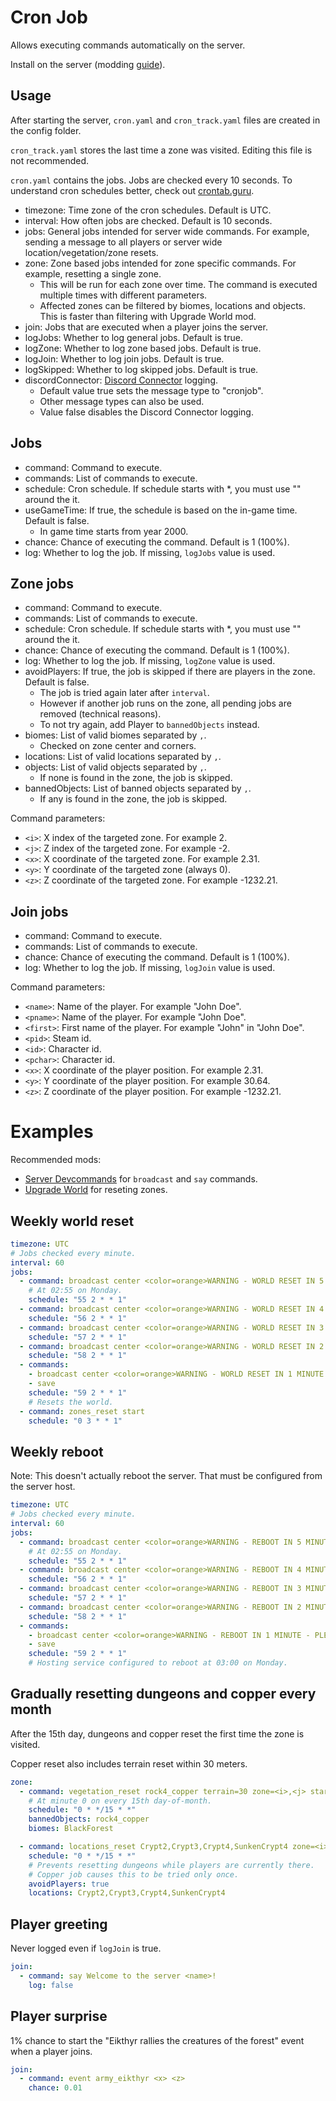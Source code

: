 # Cron Job

Allows executing commands automatically on the server.

Install on the server (modding [guide](https://youtu.be/WfvA5a5tNHo)).

## Usage

After starting the server, `cron.yaml` and `cron_track.yaml` files are created in the config folder.

`cron_track.yaml` stores the last time a zone was visited. Editing this file is not recommended.

`cron.yaml` contains the jobs. Jobs are checked every 10 seconds. To understand cron schedules better, check out [crontab.guru](https://crontab.guru/).

- timezone: Time zone of the cron schedules. Default is UTC.
- interval: How often jobs are checked. Default is 10 seconds.
- jobs: General jobs intended for server wide commands. For example, sending a message to all players or server wide location/vegetation/zone resets.
- zone: Zone based jobs intended for zone specific commands. For example, resetting a single zone.
  - This will be run for each zone over time. The command is executed multiple times with different parameters.
  - Affected zones can be filtered by biomes, locations and objects. This is faster than filtering with Upgrade World mod.
- join: Jobs that are executed when a player joins the server.
- logJobs: Whether to log general jobs. Default is true.
- logZone: Whether to log zone based jobs. Default is true.
- logJoin: Whether to log join jobs. Default is true.
- logSkipped: Whether to log skipped jobs. Default is true.
- discordConnector: [Discord Connector](https://discord-connector.valheim.games.nwest.one/config/webhook.events.html) logging.
  - Default value true sets the message type to "cronjob".
  - Other message types can also be used.
  - Value false disables the Discord Connector logging.

## Jobs

- command: Command to execute.
- commands: List of commands to execute.
- schedule: Cron schedule. If schedule starts with *, you must use "" around the it.
- useGameTime: If true, the schedule is based on the in-game time. Default is false.
  - In game time starts from year 2000.
- chance: Chance of executing the command. Default is 1 (100%).
- log: Whether to log the job. If missing, `logJobs` value is used.

## Zone jobs

- command: Command to execute.
- commands: List of commands to execute.
- schedule: Cron schedule. If schedule starts with *, you must use "" around the it.
- chance: Chance of executing the command. Default is 1 (100%).
- log: Whether to log the job. If missing, `logZone` value is used.
- avoidPlayers: If true, the job is skipped if there are players in the zone. Default is false.
  - The job is tried again later after `interval`.
  - However if another job runs on the zone, all pending jobs are removed (technical reasons).
  - To not try again, add Player to `bannedObjects` instead.
- biomes: List of valid biomes separated by `,`.
  - Checked on zone center and corners.
- locations: List of valid locations separated by `,`.
- objects: List of valid objects separated by `,`.
  - If none is found in the zone, the job is skipped.
- bannedObjects: List of banned objects separated by `,`.
  - If any is found in the zone, the job is skipped.

Command parameters:

- `<i>`: X index of the targeted zone. For example 2.
- `<j>`: Z index of the targeted zone. For example -2.
- `<x>`: X coordinate of the targeted zone. For example 2.31.
- `<y>`: Y coordinate of the targeted zone (always 0).
- `<z>`: Z coordinate of the targeted zone. For example -1232.21.

## Join jobs

- command: Command to execute.
- commands: List of commands to execute.
- chance: Chance of executing the command. Default is 1 (100%).
- log: Whether to log the job. If missing, `logJoin` value is used.

Command parameters:

- `<name>`: Name of the player. For example "John Doe".
- `<pname>`: Name of the player. For example "John Doe".
- `<first>`: First name of the player. For example "John" in "John Doe".
- `<pid>`: Steam id.
- `<id>`: Character id.
- `<pchar>`: Character id.
- `<x>`: X coordinate of the player position. For example 2.31.
- `<y>`: Y coordinate of the player position. For example 30.64.
- `<z>`: Z coordinate of the player position. For example -1232.21.

# Examples

Recommended mods:

- [Server Devcommands](https://valheim.thunderstore.io/package/JereKuusela/Server_devcommands/) for `broadcast` and `say` commands.
- [Upgrade World](https://valheim.thunderstore.io/package/JereKuusela/Upgrade_World/) for reseting zones.

## Weekly world reset

```yaml
timezone: UTC
# Jobs checked every minute.
interval: 60
jobs:
  - command: broadcast center <color=orange>WARNING - WORLD RESET IN 5 MINUTES - PLEASE LOG OUT</color>
    # At 02:55 on Monday.
    schedule: "55 2 * * 1"
  - command: broadcast center <color=orange>WARNING - WORLD RESET IN 4 MINUTES - PLEASE LOG OUT</color>
    schedule: "56 2 * * 1"
  - command: broadcast center <color=orange>WARNING - WORLD RESET IN 3 MINUTES - PLEASE LOG OUT</color>
    schedule: "57 2 * * 1"
  - command: broadcast center <color=orange>WARNING - WORLD RESET IN 2 MINUTES - PLEASE LOG OUT</color>
    schedule: "58 2 * * 1"
  - commands:
    - broadcast center <color=orange>WARNING - WORLD RESET IN 1 MINUTE - PLEASE LOG OUT</color>
    - save
    schedule: "59 2 * * 1"
    # Resets the world.
  - command: zones_reset start
    schedule: "0 3 * * 1"
```

## Weekly reboot

Note: This doesn't actually reboot the server. That must be configured from the server host.

```yaml
timezone: UTC
# Jobs checked every minute.
interval: 60
jobs:
  - command: broadcast center <color=orange>WARNING - REBOOT IN 5 MINUTES - PLEASE LOG OUT</color>
    # At 02:55 on Monday.
    schedule: "55 2 * * 1"
  - command: broadcast center <color=orange>WARNING - REBOOT IN 4 MINUTES - PLEASE LOG OUT</color>
    schedule: "56 2 * * 1"
  - command: broadcast center <color=orange>WARNING - REBOOT IN 3 MINUTES - PLEASE LOG OUT</color>
    schedule: "57 2 * * 1"
  - command: broadcast center <color=orange>WARNING - REBOOT IN 2 MINUTES - PLEASE LOG OUT</color>
    schedule: "58 2 * * 1"
  - commands: 
    - broadcast center <color=orange>WARNING - REBOOT IN 1 MINUTE - PLEASE LOG OUT</color>
    - save
    schedule: "59 2 * * 1"
    # Hosting service configured to reboot at 03:00 on Monday.
```

## Gradually resetting dungeons and copper every month

After the 15th day, dungeons and copper reset the first time the zone is visited.

Copper reset also includes terrain reset within 30 meters.

```yaml
zone:
  - command: vegetation_reset rock4_copper terrain=30 zone=<i>,<j> start
    # At minute 0 on every 15th day-of-month.
    schedule: "0 * */15 * *"
    bannedObjects: rock4_copper
    biomes: BlackForest

  - command: locations_reset Crypt2,Crypt3,Crypt4,SunkenCrypt4 zone=<i>,<j> start
    schedule: "0 * */15 * *"
    # Prevents resetting dungeons while players are currently there.
    # Copper job causes this to be tried only once.
    avoidPlayers: true
    locations: Crypt2,Crypt3,Crypt4,SunkenCrypt4
```

## Player greeting

Never logged even if `logJoin` is true.

```yaml
join:
  - command: say Welcome to the server <name>!
    log: false
```

## Player surprise

1% chance to start the "Eikthyr rallies the creatures of the forest" event when a player joins.

```yaml
join:
  - command: event army_eikthyr <x> <z>
    chance: 0.01
```
